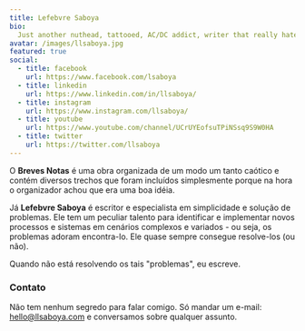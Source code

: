 ```yaml
---
title: Lefebvre Saboya
bio: 
  Just another nuthead, tattooed, AC/DC addict, writer that really hate waiting in line.
avatar: /images/llsaboya.jpg
featured: true
social:
  - title: facebook
    url: https://www.facebook.com/lsaboya
  - title: linkedin
    url: https://www.linkedin.com/in/llsaboya/
  - title: instagram
    url: https://www.instagram.com/llsaboya/
  - title: youtube
    url: https://www.youtube.com/channel/UCrUYEofsuTPiNSsq9S9W0HA
  - title: twitter
    url: https://twitter.com/llsaboya
---
```


O **Breves Notas** é uma obra organizada de um modo um tanto caótico e contém diversos trechos que foram incluídos simplesmente porque na hora o organizador achou que era uma boa idéia.

Já **Lefebvre Saboya** é escritor e especialista em simplicidade e solução de problemas. Ele tem um peculiar talento para identificar e implementar novos processos e sistemas em cenários complexos e variados - ou seja, os problemas adoram encontra-lo. Ele quase sempre consegue resolve-los (ou não).

Quando não está resolvendo os tais "problemas", eu escreve. 

### Contato

Não tem nenhum segredo para falar comigo. Só mandar um e-mail: [hello@llsaboya.com](mailto:hello@llsaboya.com) e conversamos sobre qualquer assunto.